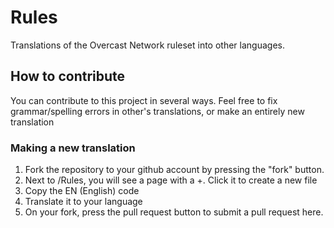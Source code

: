 Rules
=======

Translations of the Overcast Network ruleset into other languages.

## How to contribute

You can contribute to this project in several ways. Feel free to fix grammar/spelling errors in other's translations, or make an entirely new translation
### Making a new translation

1. Fork the repository to your github account by pressing the "fork" button.
2. Next to /Rules, you will see a page with a +. Click it to create a new file
3. Copy the EN (English) code
4. Translate it to your language
5. On your fork, press the pull request button to submit a pull request here.





